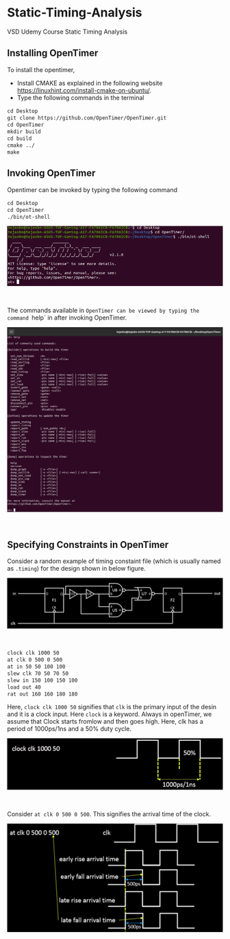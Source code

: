 # Static-Timing-Analysis
VSD Udemy Course Static Timing Analysis
## Installing OpenTimer
To install the opentimer, 
  - Install CMAKE as explained in the following website https://linuxhint.com/install-cmake-on-ubuntu/.
  - Type the following commands in the terminal
```
cd Desktop
git clone https://github.com/OpenTimer/OpenTimer.git
cd OpenTimer
mkdir build
cd build
cmake ../
make 
```

## Invoking OpenTimer
Opentimer can be invoked by typing the following command 
```
cd Desktop
cd OpenTimer
./bin/ot-shell
```
<p align="center">
  <img src="/images/sta1.png">
</p><br>

The commands available in `OpenTimer can be viewed by typing the command `help` in after invoking OpenTimer.
<p align="center">
  <img src="/images/sta2.png">
</p><br>

## Specifying Constraints in OpenTimer
Consider a random example of timing constaint file (which is usually named as `.timing`) for the design shown in below figure.
<p align="center">
  <img src="/images/sta3.png">
</p><br>

```
clock clk 1000 50
at clk 0 500 0 500
at in 50 50 100 100
slew clk 70 50 70 50
slew in 150 100 150 100
load out 40
rat out 160 160 180 180
```

Here, `clock clk 1000 50` signifies that `clk` is the primary input of the desin and it is a clock input. Here `clock` is a keyword. Always in openTimer, we assume that Clock starts fromlow and then goes high. Here, clk has a period of 1000ps/1ns and a 50% duty cycle.

<p align="center">
  <img src="/images/sta4.png">
</p><br>

Consider `at clk 0 500 0 500`. This signifies the arrival time of the clock. 
<p align="center">
  <img src="/images/sta5.png">
</p><br>



